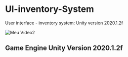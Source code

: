 # UI-inventory-System
User interface - inventory system: Unity version 2020.1.2f

![Meu Vídeo2](https://user-images.githubusercontent.com/15167847/101091044-602f2100-3596-11eb-8ff4-53c70c2945a5.gif)


## Game Engine Unity Version 2020.1.2f



